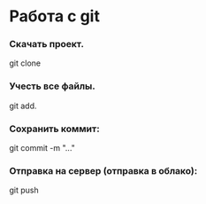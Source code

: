 # Работа с git 
### Скачать проект.
git clone <URL> 
### Учесть все файлы.
git add.
### Сохранить коммит:
git commit -m "..."
### Отправка на сервер (отправка в облако):
git push

